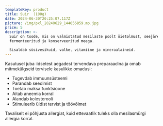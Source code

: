 ```yaml
---
templateKey: product
title: Suir  (100g)
date: 2024-06-30T20:25:07.117Z
picture: /img/pxl_20240629_144856859.mp.jpg
price: 5
description: >-
  Suir on toode, mis on valmistatud mesilaste poolt õietolmust, seejärel
  fermenteeritud ja konserveeritud meega.

  Sisaldab süsivesikuid, valke, vitamiine ja mineraalaineid.
---
```

Kasutusel juba iidsetest aegadest tervendava preparaadina ja
omab mitmekülgseid tervisele kasulikke omadusi:

* Tugevdab immuunsüsteemi
* Parandab seedimist
* Toetab maksa funktsioone
* Aitab aneemia korral
* Alandab kolesterooli
* Stimuleerib üldist tervist ja töövõimet

Tavaliselt ei põhjusta allergiat, kuid ettevaatlik tuleks olla mesilasmürgi allergia korral.
